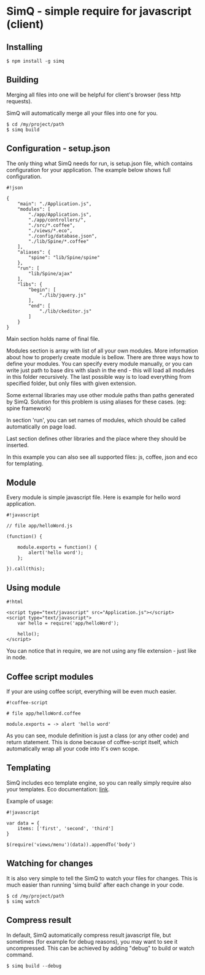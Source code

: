 # SimQ - simple require for javascript (client)

## Installing

```
$ npm install -g simq
```

## Building

Merging all files into one will be helpful for client's browser (less http requests).

SimQ will automatically merge all your files into one for you.

```
$ cd /my/project/path
$ simq build
```

## Configuration - setup.json

The only thing what SimQ needs for run, is setup.json file, which contains configuration for your application.
The example below shows full configuration.
```
#!json

{
	"main": "./Application.js",
	"modules": [
		"./app/Application.js",
		"./app/controllers/",
		"./src/*.coffee",
		"./views/*.eco",
		"./config/database.json",
		"./lib/Spine/*.coffee"
	],
	"aliases": {
		"spine": "lib/Spine/spine"
	},
	"run": [
		"lib/Spine/ajax"
	],
	"libs": {
		"begin": [
			"./lib/jquery.js"
		],
		"end": [
			"./lib/ckeditor.js"
		]
	}
}
```

Main section holds name of final file.

Modules section is array with list of all your own modules. More information about how to properly create module is bellow.
There are three ways how to define your modules. You can specify every module manually, or you can write just path to base dirs with slash in the end - this will load all modules in this folder recursively. The last possible way is to load everything from specified folder, but only files with given extension.

Some external libraries may use other module paths than paths generated by SimQ. Solution for this problem is using aliases for these cases. (eg: spine framework)

In section 'run', you can set names of modules, which should be called automatically on page load.

Last section defines other libraries and the place where they should be inserted.

In this example you can also see all supported files: js, coffee, json and eco for templating.

## Module

Every module is simple javascript file. Here is example for hello word application.

```
#!javascript

// file app/helloWord.js

(function() {

	module.exports = function() {
		alert('hello word');
	};

}).call(this);
```

## Using module

```
#!html

<script type="text/javascript" src="Application.js"></script>
<script type="text/javascript">
	var hello = require('app/helloWord');

	hello();
</script>
```

You can notice that in require, we are not using any file extension - just like in node.

## Coffee script modules
If your are using coffee script, everything will be even much easier.

```
#!coffee-script

# file app/helloWord.coffee

module.exports = -> alert 'hello word'
```
As you can see, module definition is just a class (or any other code) and return statement. This is done because of coffee-script itself, which automatically wrap all your code into it's own scope.

## Templating
SimQ includes eco template engine, so you can really simply require also your templates. Eco documentation: [link](https://github.com/sstephenson/eco#eco-embedded-coffeescript-templates).

Example of usage:
```
#!javascript

var data = {
	items: ['first', 'second', 'third']
}

$(require('views/menu')(data)).appendTo('body')

```

## Watching for changes
It is also very simple to tell the SimQ to watch your files for changes. This is much easier than running 'simq build' after each change in your code.

```
$ cd /my/project/path
$ simq watch
```

## Compress result
In default, SimQ automatically compress result javascript file, but sometimes (for example for debug reasons), you may want to see it uncompressed.
This can be achieved by adding "debug" to build or watch command.

```
$ simq build --debug
```